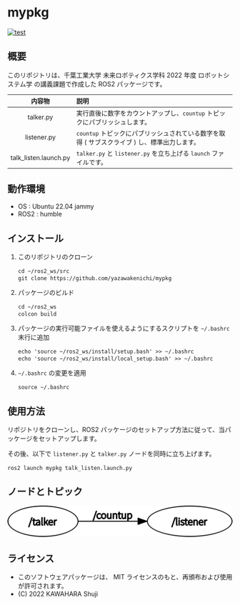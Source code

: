 # mypkg
[![test](https://github.com/YazawaKenichi/mypkg/actions/workflows/test.yaml/badge.svg)](https://github.com/YazawaKenichi/mypkg/actions/workflows/test.yaml)
## 概要
このリポジトリは、千葉工業大学 未来ロボティクス学科 2022 年度 ロボットシステム学 の講義課題で作成した ROS2 パッケージです。

|内容物|説明
|:---:|:---
|talker.py|実行直後に数字をカウントアップし、`countup` トピックにパブリッシュします。
|listener.py|`countup` トピックにパブリッシュされている数字を取得 ( サブスクライブ ) し、標準出力します。
|talk_listen.launch.py|`talker.py` と `listener.py` を立ち上げる `launch` ファイルです。

## 動作環境
- OS : Ubuntu 22.04 jammy
- ROS2 : humble

## インストール
1. このリポジトリのクローン
    ```
    cd ~/ros2_ws/src
    git clone https://github.com/yazawakenichi/mypkg
    ```
1. パッケージのビルド
    ```
    cd ~/ros2_ws
    colcon build
    ```
1. パッケージの実行可能ファイルを使えるようにするスクリプトを `~/.bashrc` 末行に追加
    ```
    echo 'source ~/ros2_ws/install/setup.bash' >> ~/.bashrc
    echo 'source ~/ros2_ws/install/local_setup.bash' >> ~/.bashrc
    ```
1. `~/.bashrc` の変更を適用
    ```
    source ~/.bashrc
    ```

## 使用方法
リポジトリをクローンし、ROS2 パッケージのセットアップ方法に従って、当パッケージをセットアップします。

その後、以下で `listener.py` と `talker.py` ノードを同時に立ち上げます。
```
ros2 launch mypkg talk_listen.launch.py
```

## ノードとトピック
![image](https://github.com/YazawaKenichi/mypkg/blob/main/.pictures/rosgraph.png)

## ライセンス
- このソフトウェアパッケージは、 MIT ライセンスのもと、再頒布および使用が許可されます。
- (C) 2022 KAWAHARA Shuji

